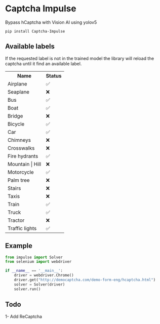 # Captcha Impulse

Bypass hCaptcha with Vision AI using yolov5

```
pip install Captcha-Impulse
```

## Available labels

If the requested label is not in the trained model the library will reload the captcha until it find an available label.

<table>
    <tr>
        <th>Name</th>
        <th>Status</th>
    </tr>
    <tr>
        <td>Airplane</td>
        <td>✅</td>
    </tr>
    <tr>
        <td>Seaplane</td>
        <td>❌</td>
    </tr>
    <tr>
        <td>Bus</td>
        <td>✅</td>
    </tr>
    <tr>
        <td>Boat</td>
        <td>✅</td>
    </tr>
    <tr>
        <td>Bridge</td>
        <td>❌</td>
    </tr>
    <tr>
        <td>Bicycle</td>
        <td>✅</td>
    </tr>
    <tr>
        <td>Car</td>
        <td>✅</td>
    </tr>
    <tr>
        <td>Chimneys</td>
        <td>❌</td>
    </tr>
    <tr>
        <td>Crosswalks</td>
        <td>❌</td>
    </tr>
    <tr>
        <td>Fire hydrants</td>
        <td>✅</td>
    </tr>
    <tr>
        <td>Mountain | Hill</td>
        <td>❌</td>
    </tr>
    <tr>
        <td>Motorcycle</td>
        <td>✅</td>
    </tr>
    <tr>
        <td>Palm tree</td>
        <td>❌</td>
    </tr>
    <tr>
        <td>Stairs</td>
        <td>❌</td>
    </tr>
    <tr>
        <td>Taxis</td>
        <td>❌</td>
    </tr>
    <tr>
        <td>Train</td>
        <td>✅</td>
    </tr>
    <tr>
        <td>Truck</td>
        <td>✅</td>
    </tr>
    <tr>
        <td>Tractor</td>
        <td>❌</td>
    </tr>
    <tr>
        <td>Traffic lights</td>
        <td>✅</td>
    </tr>
</table>

## Example

```python
from impulse import Solver
from selenium import webdriver

if __name__ == '__main__':
    driver = webdriver.Chrome()
    driver.get("http://democaptcha.com/demo-form-eng/hcaptcha.html")
    solver = Solver(driver)
    solver.run()
```

## Todo

1- Add ReCaptcha